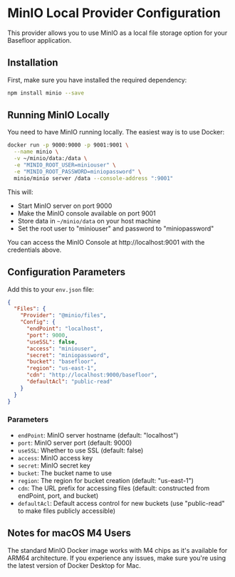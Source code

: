 # MinIO Local Provider Configuration

This provider allows you to use MinIO as a local file storage option for your Basefloor application.

## Installation

First, make sure you have installed the required dependency:

```bash
npm install minio --save
```

## Running MinIO Locally

You need to have MinIO running locally. The easiest way is to use Docker:

```bash
docker run -p 9000:9000 -p 9001:9001 \
  --name minio \
  -v ~/minio/data:/data \
  -e "MINIO_ROOT_USER=miniouser" \
  -e "MINIO_ROOT_PASSWORD=miniopassword" \
  minio/minio server /data --console-address ":9001"
```

This will:
- Start MinIO server on port 9000
- Make the MinIO console available on port 9001
- Store data in `~/minio/data` on your host machine
- Set the root user to "miniouser" and password to "miniopassword"

You can access the MinIO Console at http://localhost:9001 with the credentials above.

## Configuration Parameters

Add this to your `env.json` file:

```json
{
  "Files": {
    "Provider": "@minio/files",
    "Config": {
      "endPoint": "localhost",
      "port": 9000,
      "useSSL": false,
      "access": "miniouser",
      "secret": "miniopassword",
      "bucket": "basefloor",
      "region": "us-east-1",
      "cdn": "http://localhost:9000/basefloor",
      "defaultAcl": "public-read"
    }
  }
}
```

### Parameters

- `endPoint`: MinIO server hostname (default: "localhost")
- `port`: MinIO server port (default: 9000)
- `useSSL`: Whether to use SSL (default: false)
- `access`: MinIO access key
- `secret`: MinIO secret key
- `bucket`: The bucket name to use
- `region`: The region for bucket creation (default: "us-east-1")
- `cdn`: The URL prefix for accessing files (default: constructed from endPoint, port, and bucket)
- `defaultAcl`: Default access control for new buckets (use "public-read" to make files publicly accessible)

## Notes for macOS M4 Users

The standard MinIO Docker image works with M4 chips as it's available for ARM64 architecture. If you experience any issues, make sure you're using the latest version of Docker Desktop for Mac. 
